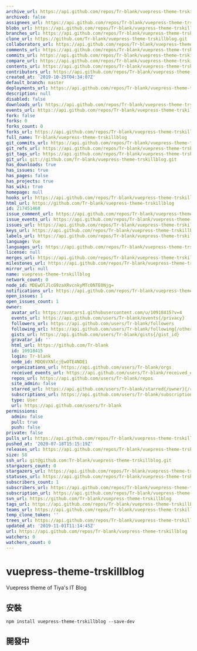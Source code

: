 ```yaml
---
archive_url: https://api.github.com/repos/Tr-blank/vuepress-theme-trskillblog/{archive_format}{/ref}
archived: false
assignees_url: https://api.github.com/repos/Tr-blank/vuepress-theme-trskillblog/assignees{/user}
blobs_url: https://api.github.com/repos/Tr-blank/vuepress-theme-trskillblog/git/blobs{/sha}
branches_url: https://api.github.com/repos/Tr-blank/vuepress-theme-trskillblog/branches{/branch}
clone_url: https://github.com/Tr-blank/vuepress-theme-trskillblog.git
collaborators_url: https://api.github.com/repos/Tr-blank/vuepress-theme-trskillblog/collaborators{/collaborator}
comments_url: https://api.github.com/repos/Tr-blank/vuepress-theme-trskillblog/comments{/number}
commits_url: https://api.github.com/repos/Tr-blank/vuepress-theme-trskillblog/commits{/sha}
compare_url: https://api.github.com/repos/Tr-blank/vuepress-theme-trskillblog/compare/{base}...{head}
contents_url: https://api.github.com/repos/Tr-blank/vuepress-theme-trskillblog/contents/{+path}
contributors_url: https://api.github.com/repos/Tr-blank/vuepress-theme-trskillblog/contributors
created_at: '2019-10-25T04:34:07Z'
default_branch: master
deployments_url: https://api.github.com/repos/Tr-blank/vuepress-theme-trskillblog/deployments
description: null
disabled: false
downloads_url: https://api.github.com/repos/Tr-blank/vuepress-theme-trskillblog/downloads
events_url: https://api.github.com/repos/Tr-blank/vuepress-theme-trskillblog/events
fork: false
forks: 0
forks_count: 0
forks_url: https://api.github.com/repos/Tr-blank/vuepress-theme-trskillblog/forks
full_name: Tr-blank/vuepress-theme-trskillblog
git_commits_url: https://api.github.com/repos/Tr-blank/vuepress-theme-trskillblog/git/commits{/sha}
git_refs_url: https://api.github.com/repos/Tr-blank/vuepress-theme-trskillblog/git/refs{/sha}
git_tags_url: https://api.github.com/repos/Tr-blank/vuepress-theme-trskillblog/git/tags{/sha}
git_url: git://github.com/Tr-blank/vuepress-theme-trskillblog.git
has_downloads: true
has_issues: true
has_pages: false
has_projects: true
has_wiki: true
homepage: null
hooks_url: https://api.github.com/repos/Tr-blank/vuepress-theme-trskillblog/hooks
html_url: https://github.com/Tr-blank/vuepress-theme-trskillblog
id: 217451468
issue_comment_url: https://api.github.com/repos/Tr-blank/vuepress-theme-trskillblog/issues/comments{/number}
issue_events_url: https://api.github.com/repos/Tr-blank/vuepress-theme-trskillblog/issues/events{/number}
issues_url: https://api.github.com/repos/Tr-blank/vuepress-theme-trskillblog/issues{/number}
keys_url: https://api.github.com/repos/Tr-blank/vuepress-theme-trskillblog/keys{/key_id}
labels_url: https://api.github.com/repos/Tr-blank/vuepress-theme-trskillblog/labels{/name}
language: Vue
languages_url: https://api.github.com/repos/Tr-blank/vuepress-theme-trskillblog/languages
license: null
merges_url: https://api.github.com/repos/Tr-blank/vuepress-theme-trskillblog/merges
milestones_url: https://api.github.com/repos/Tr-blank/vuepress-theme-trskillblog/milestones{/number}
mirror_url: null
name: vuepress-theme-trskillblog
network_count: 0
node_id: MDEwOlJlcG9zaXRvcnkyMTc0NTE0Njg=
notifications_url: https://api.github.com/repos/Tr-blank/vuepress-theme-trskillblog/notifications{?since,all,participating}
open_issues: 1
open_issues_count: 1
owner:
  avatar_url: https://avatars1.githubusercontent.com/u/10918415?v=4
  events_url: https://api.github.com/users/Tr-blank/events{/privacy}
  followers_url: https://api.github.com/users/Tr-blank/followers
  following_url: https://api.github.com/users/Tr-blank/following{/other_user}
  gists_url: https://api.github.com/users/Tr-blank/gists{/gist_id}
  gravatar_id: ''
  html_url: https://github.com/Tr-blank
  id: 10918415
  login: Tr-blank
  node_id: MDQ6VXNlcjEwOTE4NDE1
  organizations_url: https://api.github.com/users/Tr-blank/orgs
  received_events_url: https://api.github.com/users/Tr-blank/received_events
  repos_url: https://api.github.com/users/Tr-blank/repos
  site_admin: false
  starred_url: https://api.github.com/users/Tr-blank/starred{/owner}{/repo}
  subscriptions_url: https://api.github.com/users/Tr-blank/subscriptions
  type: User
  url: https://api.github.com/users/Tr-blank
permissions:
  admin: false
  pull: true
  push: false
private: false
pulls_url: https://api.github.com/repos/Tr-blank/vuepress-theme-trskillblog/pulls{/number}
pushed_at: '2020-07-18T15:15:19Z'
releases_url: https://api.github.com/repos/Tr-blank/vuepress-theme-trskillblog/releases{/id}
size: 58
ssh_url: git@github.com:Tr-blank/vuepress-theme-trskillblog.git
stargazers_count: 0
stargazers_url: https://api.github.com/repos/Tr-blank/vuepress-theme-trskillblog/stargazers
statuses_url: https://api.github.com/repos/Tr-blank/vuepress-theme-trskillblog/statuses/{sha}
subscribers_count: 1
subscribers_url: https://api.github.com/repos/Tr-blank/vuepress-theme-trskillblog/subscribers
subscription_url: https://api.github.com/repos/Tr-blank/vuepress-theme-trskillblog/subscription
svn_url: https://github.com/Tr-blank/vuepress-theme-trskillblog
tags_url: https://api.github.com/repos/Tr-blank/vuepress-theme-trskillblog/tags
teams_url: https://api.github.com/repos/Tr-blank/vuepress-theme-trskillblog/teams
temp_clone_token: ''
trees_url: https://api.github.com/repos/Tr-blank/vuepress-theme-trskillblog/git/trees{/sha}
updated_at: '2019-11-01T11:14:45Z'
url: https://api.github.com/repos/Tr-blank/vuepress-theme-trskillblog
watchers: 0
watchers_count: 0
---
```


# vuepress-theme-trskillblog
Vuepress theme of Tiya\'s IT Blog

## 安裝
```
npm install vuepress-theme-trskillblog --save-dev
```

## 開發中